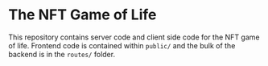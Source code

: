 # The NFT Game of Life

This repository contains server code and client side code for the NFT game of life. Frontend code is contained within `public/` and the bulk of the backend is in the `routes/` folder.
